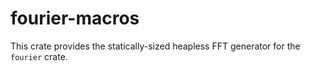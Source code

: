 # fourier-macros
This crate provides the statically-sized heapless FFT generator for the `fourier` crate.
